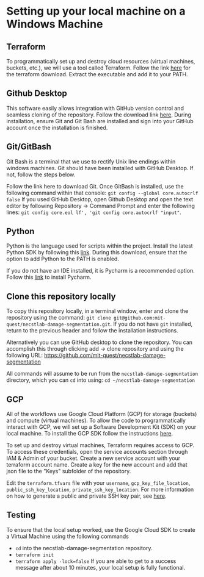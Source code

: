 # Setting up your local machine on a Windows Machine

## Terraform

To programmatically set up and destroy cloud resources (virtual machines, buckets, etc.), we will use a tool called Terraform. Follow the link [here](https://www.terraform.io/downloads.html) for the terraform download. Extract the executable and add it to your PATH.

## Github Desktop

This software easily allows integration with GitHub version control and seamless cloning of the repository. Follow the download link [here](https://desktop.github.com/). During installation, ensure Git and Git Bash are installed and sign into your GitHub account once the installation is finished.

## Git/GitBash

Git Bash is a terminal that we use to rectify Unix line endings within windows machines. Git should have been installed with GitHub Desktop. If not, follow the steps below.

Follow the link here to download Git. Once GitBash is installed, use the following command within that console: `git config --global core.autocrlf false`
If you used GitHub Desktop, open Github Desktop and open the text editor by following Repository -> Command Prompt and enter the following lines: `git config core.eol lf', 'git config core.autocrlf "input"`.

## Python
Python is the language used for scripts within the project. Install the latest Python SDK by following this [link](https://www.python.org/downloads/). During this download, ensure that the option to add Python to the PATH is enabled.

If you do not have an IDE installed, it is Pycharm is a recommended option. Follow this [link](https://www.jetbrains.com/help/pycharm/installation-guide.html#standalone) to install Pycharm.

## Clone this repository locally

To copy this repository locally, in a terminal window, enter and clone the repository using the command: `git clone git@github.com:mit-quest/necstlab-damage-segmentation.git`. 
If you do not have `git` installed, return to the previous header and follow the installation instructions.

Alternatively you can use GitHub desktop to clone the repository. You can accomplish this through clicking add -> clone repository and using the following URL: https://github.com/mit-quest/necstlab-damage-segmentation

All commands will assume to be run from the `necstlab-damage-segmentation` directory, which you can `cd` into using: `cd ~/necstlab-damage-segmentation`

## GCP

All of the workflows use Google Cloud Platform (GCP) for storage (buckets) and compute (virtual machines). To allow the code to programmatically interact with GCP, we will set up a Software Development Kit (SDK) on your local machine. To install the GCP SDK follow the instructions [here](https://cloud.google.com/sdk/docs/downloads-interactive).

To set up and destroy virtual machines, Terraform requires access to GCP. To access these credentials, open the service accounts section through IAM & Admin of your bucket. Create a new service account with your terraform account name. Create a key for the new account and add that json file to the "Keys" subfolder of the repository.

Edit the `terraform.tfvars` file with your `username`, `gcp_key_file_location`, `public_ssh_key_location`, `private_ssh_key_location`. For more information on how to generate a public and private SSH key pair, see [here](https://help.github.com/en/articles/generating-a-new-ssh-key-and-adding-it-to-the-ssh-agent).

## Testing

To ensure that the local setup worked, use the Google Cloud SDK to create a Virtual Machine using the following commands
  - `cd` into the necstlab-damage-segmentation repository.
  - `terraform init`
  - `terraform apply -lock=false`
 If you are able to get to a success message after about 10 minutes, your local setup is fully functional.

